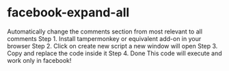 # facebook-expand-all
Automatically change the comments section from most relevant to all comments
Step 1. Install tampermonkey or equivalent add-on in your browser
Step 2. Click on create new script a new window will open
Step 3. Copy and replace the code inside it
Step 4. Done
This code will execute and work only in facebook!

